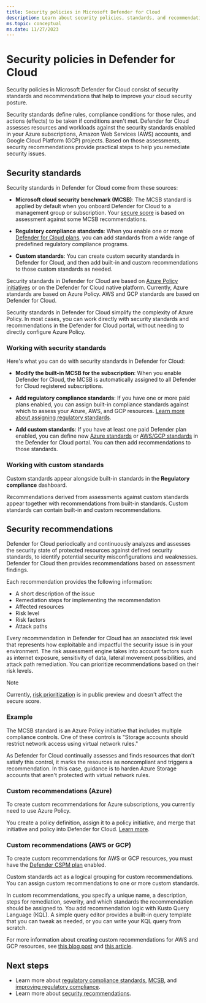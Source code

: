```yaml
---
title: Security policies in Microsoft Defender for Cloud 
description: Learn about security policies, standards, and recommendations in Microsoft Defender for Cloud.
ms.topic: conceptual
ms.date: 11/27/2023
---
```


# Security policies in Defender for Cloud

Security policies in Microsoft Defender for Cloud consist of security standards and recommendations that help to improve your cloud security posture.

Security standards define rules, compliance conditions for those rules, and actions (effects) to be taken if conditions aren't met. Defender for Cloud assesses resources and workloads against the security standards enabled in your Azure subscriptions, Amazon Web Services (AWS) accounts, and Google Cloud Platform (GCP) projects. Based on those assessments, security recommendations provide practical steps to help you remediate security issues.

## Security standards

Security standards in Defender for Cloud come from these sources:

- **Microsoft cloud security benchmark (MCSB)**: The MCSB standard is applied by default when you onboard Defender for Cloud to a management group or subscription. Your [secure score](secure-score-security-controls.md) is based on assessment against some MCSB recommendations.

- **Regulatory compliance standards**: When you enable one or more [Defender for Cloud plans](defender-for-cloud-introduction.md), you can add standards from a wide range of predefined regulatory compliance programs.

- **Custom standards**: You can create custom security standards in Defender for Cloud, and then add built-in and custom recommendations to those custom standards as needed.

Security standards in Defender for Cloud are based on [Azure Policy](../governance/policy/overview.md) [initiatives](../governance/policy/concepts/initiative-definition-structure.md) or on the Defender for Cloud native platform. Currently, Azure standards are based on Azure Policy. AWS and GCP standards are based on Defender for Cloud.

Security standards in Defender for Cloud simplify the complexity of Azure Policy. In most cases, you can work directly with security standards and recommendations in the Defender for Cloud portal, without needing to directly configure Azure Policy.

### Working with security standards

Here's what you can do with security standards in Defender for Cloud:

- **Modify the built-in MCSB for the subscription**: When you enable Defender for Cloud, the MCSB is automatically assigned to all Defender for Cloud registered subscriptions.

- **Add regulatory compliance standards**: If you have one or more paid plans enabled, you can assign built-in compliance standards against which to assess your Azure, AWS, and GCP resources. [Learn more about assigning regulatory standards](update-regulatory-compliance-packages.yml).

- **Add custom standards**: If you have at least one paid Defender plan enabled, you can define new [Azure standards](custom-security-policies.md) or [AWS/GCP standards](create-custom-recommendations.md) in the Defender for Cloud portal. You can then add recommendations to those standards.

### Working with custom standards

Custom standards appear alongside built-in standards in the **Regulatory compliance** dashboard.

Recommendations derived from assessments against custom standards appear together with recommendations from built-in standards. Custom standards can contain built-in and custom recommendations.

## Security recommendations

Defender for Cloud periodically and continuously analyzes and assesses the security state of protected resources against  defined security standards, to identify potential security misconfigurations and weaknesses. Defender for Cloud then provides recommendations based on assessment findings.

Each recommendation provides the following information:

- A short description of the issue
- Remediation steps for implementing the recommendation
- Affected resources
- Risk level
- Risk factors
- Attack paths

Every recommendation in Defender for Cloud has an associated risk level that represents how exploitable and impactful the security issue is in your environment. The risk assessment engine takes into account factors such as internet exposure, sensitivity of data, lateral movement possibilities, and attack path remediation. You can prioritize recommendations based on their risk levels.

> [!NOTE]
> Currently, [risk prioritization](how-to-manage-attack-path.md#features-of-the-attack-path-overview-page) is in public preview and doesn't affect the secure score.

### Example

The MCSB standard is an Azure Policy initiative that includes multiple compliance controls. One of these controls is "Storage accounts should restrict network access using virtual network rules."

As Defender for Cloud continually assesses and finds resources that don't satisfy this control, it marks the resources as noncompliant and triggers a recommendation. In this case, guidance is to harden Azure Storage accounts that aren't protected with virtual network rules.

### Custom recommendations (Azure)

To create custom recommendations for Azure subscriptions, you currently need to use Azure Policy.

You create a policy definition, assign it to a policy initiative, and merge that initiative and policy into Defender for Cloud. [Learn more](custom-security-policies.md).

### Custom recommendations (AWS or GCP)

To create custom recommendations for AWS or GCP resources, you must have the [Defender CSPM plan](concept-cloud-security-posture-management.md) enabled.

Custom standards act as a logical grouping for custom recommendations. You can assign custom recommendations to one or more custom standards.

In custom recommendations, you specify a unique name, a description, steps for remediation, severity, and which standards the recommendation should be assigned to. You add recommendation logic with Kusto Query Language (KQL). A simple query editor provides a built-in query template that you can tweak as needed, or you can write your KQL query from scratch.

For more information about creating custom recommendations for AWS and GCP resources, see [this blog post](https://techcommunity.microsoft.com/t5/microsoft-defender-for-cloud/creating-custom-recommendations-amp-standards-for-aws-gcp/ba-p/3810248) and
[this article](create-custom-recommendations.md).

## Next steps

- Learn more about [regulatory compliance standards](concept-regulatory-compliance-standards.md), [MCSB](concept-regulatory-compliance.md), and [improving regulatory compliance](regulatory-compliance-dashboard.md).
- Learn more about [security recommendations](review-security-recommendations.md).
